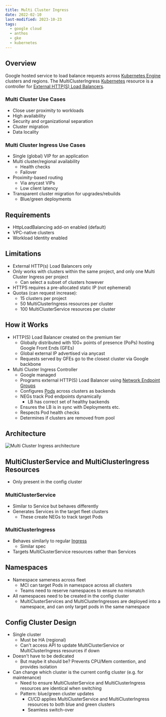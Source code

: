```yaml
---
title: Multi Cluster Ingress
date: 2022-02-10
last-modified: 2023-10-23
tags:
  - google cloud
  - anthos
  - gke
  - kubernetes
---
```


## Overview

Google hosted service to load balance requests across [Kubernetes Engine](notes/Kubernetes%20Engine%20(GKE).md) clusters and regions. The MultiClusterIngress [Kubernetes](notes/moc/Kubernetes.md) resource is a controller for [External HTTP(S) Load Balancers](notes/Google%20Cloud%20Load%20Balancing.md).

### Multi Cluster Use Cases

- Close user proximity to workloads
- High availability
- Security and organizational separation
- Cluster migration
- Data locality

### Multi Cluster Ingress Use Cases

- Single (global) VIP for an application
- Multi cluster/regional availability
	- Health checks
	- Failover
- Proximity-based routing
	- Via anycast VIPs
	- Low client latency
- Transparent cluster migration for upgrades/rebuilds
	- Blue/green deployments

## Requirements

- HttpLoadBalancing add-on enabled (default)
- VPC-native clusters
- Workload Identity enabled

## Limitations

- External HTTP(s) Load Balancers only
- Only works with clusters within the same project, and only one Multi Cluster Ingress per project
	- Can select a subset of clusters however
- HTTPS requires a pre-allocated static IP (not ephemeral)
- Quotas (can request increase):
	- 15 clusters per project
	- 50 MultiClusterIngress resources per cluster
	- 100 MultiClusterService resources per cluster

## How it Works

- HTTP(S) Load Balancer created on the premium tier
	- Globally distributed with 100+ points of presence (PoPs) hosting Google Front Ends (GFEs)
	- Global external IP advertised via anycast
	- Requests served by GFEs go to the closest cluster via Google backbone
- Multi Cluster Ingress Controller
	- Google managed
	- Programs external HTTP(S) Load Balancer using [Network Endpoint Groups](notes/Network%20Endpoint%20Groups.md)
	- Configures [Pods](notes/Pod.md) across clusters as backends
	- NEGs track Pod endpoints dynamically
		- LB has correct set of healthy backends
	- Ensures the LB is in sync with Deployments etc.
	- Respects Pod health checks
	- Determines if clusters are removed from pool

## Architecture

![Multi Cluster Ingress architecture](files/multi_cluster_ingress_architecture.svg)

## MultiClusterService and MultiClusterIngress Resources

- Only present in the config cluster

### MultiClusterService

- Similar to Service but behaves differently
- Generates Services in the target fleet clusters
	- These create NEGs to track target Pods

### MultiClusterIngress

- Behaves similarly to regular [Ingress](notes/Ingress.md)
	- Similar spec
- Targets MultiClusterService resources rather than Services

## Namespaces

- Namespace sameness across fleet
	- MCI can target Pods in namespace across all clusters
	- Teams need to reserve namespaces to ensure no mismatch
- All namespaces need to be created in the config cluster
	- MultiClusterServices and MultiClusterIngresses are deployed into a namespace, and can only target pods in the same namespace

## Config Cluster Design

- Single cluster
	- Must be HA (regional)
	- Can't access API to update MultiClusterService or MultiClusterIngress resources if down
- Doesn't have to be dedicated
	- But maybe it should be? Prevents CPU/Mem contention, and provides isolation
- Can change which cluster is the current config cluster (e.g. for maintenance)
	- Need to ensure MultiClusterService and MultiClusterIngress resources are identical when switching
	- Pattern: blue/green cluster updates
		- CI/CD applies MultiClusterService and MultiClusterIngress resources to both blue and green clusters
		- Seamless switch-over
